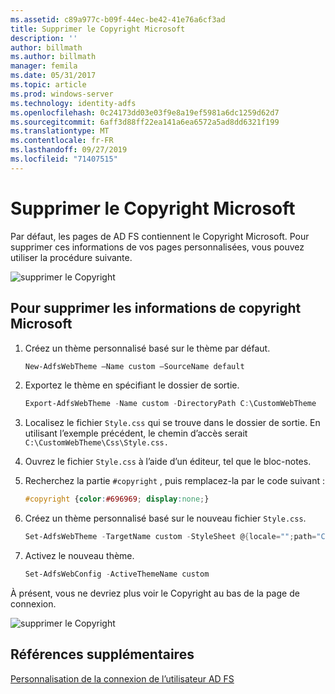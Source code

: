 ```yaml
---
ms.assetid: c89a977c-b09f-44ec-be42-41e76a6cf3ad
title: Supprimer le Copyright Microsoft
description: ''
author: billmath
ms.author: billmath
manager: femila
ms.date: 05/31/2017
ms.topic: article
ms.prod: windows-server
ms.technology: identity-adfs
ms.openlocfilehash: 0c24173dd03e03f9e8a19ef5981a6dc1259d62d7
ms.sourcegitcommit: 6aff3d88ff22ea141a6ea6572a5ad8dd6321f199
ms.translationtype: MT
ms.contentlocale: fr-FR
ms.lasthandoff: 09/27/2019
ms.locfileid: "71407515"
---
```

# <a name="remove-the-microsoft-copyright"></a>Supprimer le Copyright Microsoft 


 
Par défaut, les pages de AD FS contiennent le Copyright Microsoft. Pour supprimer ces informations de vos pages personnalisées, vous pouvez utiliser la procédure suivante. 

![supprimer le Copyright](media/AD-FS-user-sign-in-customization/ADFS_Blue_Custom1.png) 
  
## <a name="to-remove-the-microsoft-copyright"></a>Pour supprimer les informations de copyright Microsoft  
  
1. Créez un thème personnalisé basé sur le thème par défaut.

   ```powershell
   New-AdfsWebTheme –Name custom –SourceName default
   ```

2. Exportez le thème en spécifiant le dossier de sortie.  

   ```powershell
   Export-AdfsWebTheme -Name custom -DirectoryPath C:\CustomWebTheme
   ```

3. Localisez le fichier `Style.css` qui se trouve dans le dossier de sortie. En utilisant l’exemple précédent, le chemin d’accès serait `C:\CustomWebTheme\Css\Style.css.`
  
4. Ouvrez le fichier `Style.css` à l’aide d’un éditeur, tel que le bloc-notes.  
  
5. Recherchez la partie `#copyright` , puis remplacez-la par le code suivant :  

   ```css
   #copyright {color:#696969; display:none;}
   ```

6. Créez un thème personnalisé basé sur le nouveau fichier `Style.css`.  

   ```powershell
   Set-AdfsWebTheme -TargetName custom -StyleSheet @{locale="";path="C:\customWebTheme\css\style.css"}
   ```

7. Activez le nouveau thème.  

   ```powershell
   Set-AdfsWebConfig -ActiveThemeName custom
   ```

À présent, vous ne devriez plus voir le Copyright au bas de la page de connexion.

![supprimer le Copyright](media/AD-FS-user-sign-in-customization/ADFS_Blue_Custom1a.png) 

## <a name="additional-references"></a>Références supplémentaires 
[Personnalisation de la connexion de l’utilisateur AD FS](AD-FS-user-sign-in-customization.md) 
